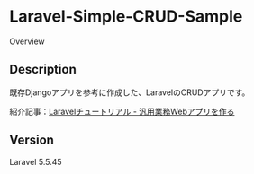 Laravel-Simple-CRUD-Sample
====

Overview

## Description

既存Djangoアプリを参考に作成した、LaravelのCRUDアプリです。

紹介記事：[Laravelチュートリアル - 汎用業務Webアプリを作る](https://qiita.com/shonansurvivors/items/561cfe9c2ae02da65bd4)

## Version

Laravel 5.5.45
